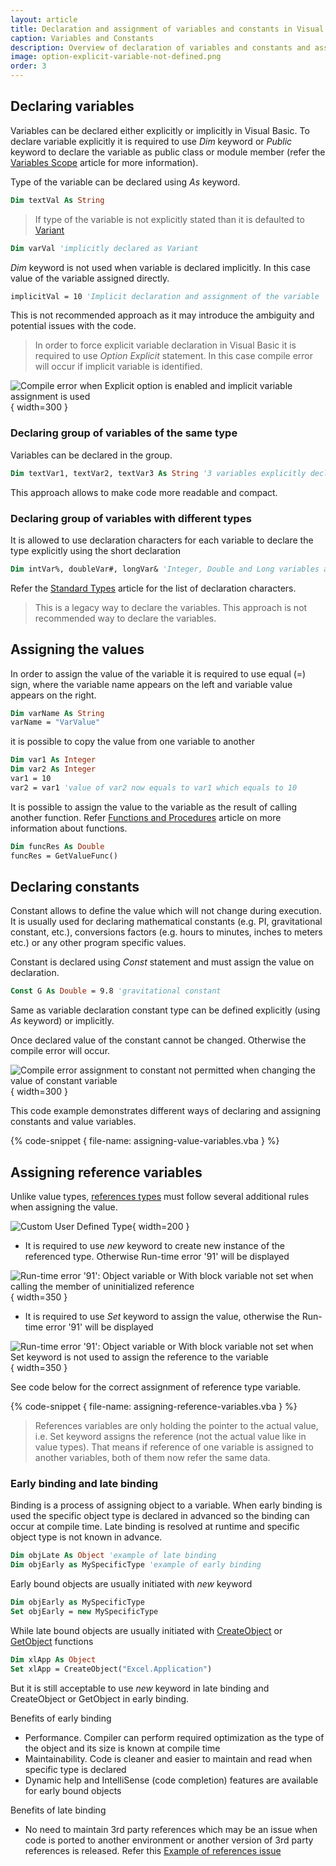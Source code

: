 ```yaml
---
layout: article
title: Declaration and assignment of variables and constants in Visual Basic
caption: Variables and Constants
description: Overview of declaration of variables and constants and assignment of values in Visual Basic
image: option-explicit-variable-not-defined.png
order: 3
---
```

## Declaring variables

Variables can be declared either explicitly or implicitly in Visual Basic. To declare variable explicitly it is required to use *Dim* keyword or *Public* keyword to declare the variable as public class or module member (refer the [Variables Scope](/visual-basic/variables/scope) article for more information).

Type of the variable can be declared using *As* keyword.

~~~ vb
Dim textVal As String
~~~

> If type of the variable is not explicitly stated than it is defaulted to [Variant](/visual-basic/variables/standard-types#variant)

~~~ vb
Dim varVal 'implicitly declared as Variant
~~~

*Dim* keyword is not used when variable is declared implicitly. In this case value of the variable assigned directly. 

~~~ vb
implicitVal = 10 'Implicit declaration and assignment of the variable
~~~

This is not recommended approach as it may introduce the ambiguity and potential issues with the code.

> In order to force explicit variable declaration in Visual Basic it is required to use *Option Explicit* statement. In this case compile error will occur if implicit variable is identified.

![Compile error when Explicit option is enabled and implicit variable assignment is used](option-explicit-variable-not-defined.png){ width=300 }

### Declaring group of variables of the same type

Variables can be declared in the group.

~~~ vb
Dim textVar1, textVar2, textVar3 As String '3 variables explicitly declared as String
~~~

This approach allows to make code more readable and compact.

### Declaring group of variables with different types

It is allowed to use declaration characters for each variable to declare the type explicitly using the short declaration

~~~ vb
Dim intVar%, doubleVar#, longVar& 'Integer, Double and Long variables are declared explicitly using short declaration
~~~

Refer the [Standard Types](/visual-basic/variables/standard-types) article for the list of declaration characters.

> This is a legacy way to declare the variables. This approach is not recommended way to declare the variables.

## Assigning the values

In order to assign the value of the variable it is required to use equal (=) sign, where the variable name appears on the left and variable value appears on the right.

~~~ vb
Dim varName As String
varName = "VarValue"
~~~

it is possible to copy the value from one variable to another

~~~ vb
Dim var1 As Integer
Dim var2 As Integer
var1 = 10
var2 = var1 'value of var2 now equals to var1 which equals to 10
~~~

It is possible to assign the value to the variable as the result of calling another function. Refer [Functions and Procedures](/visual-basic/functions) article on more information about functions.

~~~ vb
Dim funcRes As Double
funcRes = GetValueFunc()
~~~

## Declaring constants

Constant allows to define the value which will not change during execution. It is usually used for declaring mathematical constants (e.g. PI, gravitational constant, etc.), conversions factors (e.g. hours to minutes, inches to meters etc.) or any other program specific values.

Constant is declared using *Const* statement and must assign the value on declaration.

~~~ vb
Const G As Double = 9.8 'gravitational constant
~~~

Same as variable declaration constant type can be defined explicitly (using *As* keyword) or implicitly.

Once declared value of the constant cannot be changed. Otherwise the compile error will occur.

![Compile error assignment to constant not permitted when changing the value of constant variable](error-changing-constant.png){ width=300 }

This code example demonstrates different ways of declaring and assigning constants and value variables.

{% code-snippet { file-name: assigning-value-variables.vba } %}

## Assigning reference variables

Unlike value types, [references types](/visual-basic/variables/user-defined-types#class) must follow several additional rules when assigning the value.

![Custom User Defined Type](user-type-declaration.png){ width=200 }

* It is required to use *new* keyword to create new instance of the referenced type. Otherwise Run-time error '91' will be displayed

![Run-time error '91': Object variable or With block variable not set when calling the member of uninitialized reference](error-91-when-calling-member-non-initialized-class.png){ width=350 }

* It is required to use *Set* keyword to assign the value, otherwise the Run-time error '91' will be displayed

![Run-time error '91': Object variable or With block variable not set when Set keyword is not used to assign the reference to the variable](error-when-not-using-set-keyword.png){ width=350 }

See code below for the correct assignment of reference type variable.

{% code-snippet { file-name: assigning-reference-variables.vba } %}

> References variables are only holding the pointer to the actual value, i.e. Set keyword assigns the reference (not the actual value like in value types). That means if reference of one variable is assigned to another variables, both of them now refer the same data.

### Early binding and late binding

Binding is a process of assigning object to a variable. When early binding is used the specific object type is declared in advanced so the binding can occur at compile time. Late binding is resolved at runtime and specific object type is not known in advance.

~~~ vb
Dim objLate As Object 'example of late binding
Dim objEarly as MySpecificType 'example of early binding
~~~

Early bound objects are usually initiated with *new* keyword

~~~ vb
Dim objEarly as MySpecificType
Set objEarly = new MySpecificType
~~~

While late bound objects are usually initiated with [CreateObject](https://msdn.microsoft.com/en-us/vba/language-reference-vba/articles/createobject-function) or [GetObject](https://msdn.microsoft.com/en-us/vba/language-reference-vba/articles/getobject-function) functions

~~~ vb
Dim xlApp As Object
Set xlApp = CreateObject("Excel.Application")
~~~

But it is still acceptable to use *new* keyword in late binding and CreateObject or GetObject in early binding.

Benefits of early binding

* Performance. Compiler can perform required optimization as the type of the object and its size is known at compile time
* Maintainability. Code is cleaner and easier to maintain and read when specific type is declared
* Dynamic help and IntelliSense (code completion) features are available for early bound objects

Benefits of late binding

* No need to maintain 3rd party references which may be an issue when code is ported to another environment or another version of 3rd party references is released. Refer this [Example of references issue](/solidworks-api/troubleshooting/macros/missing-solidworks-type-library-references)
